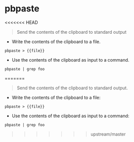 # pbpaste

<<<<<<< HEAD
> Send the contents of the clipboard to standard output

- Write the contents of the clipboard to a file.

`pbpaste > {{file}}`

- Use the contents of the clipboard as input to a command.

`pbpaste | grep foo`

=======
> Send the contents of the clipboard to standard output.

- Write the contents of the clipboard to a file:

`pbpaste > {{file}}`

- Use the contents of the clipboard as input to a command:

`pbpaste | grep foo`
>>>>>>> upstream/master
